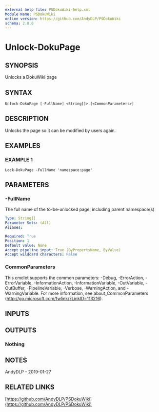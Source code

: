 ```yaml
---
external help file: PSDokuWiki-help.xml
Module Name: PSDokuWiki
online version: https://github.com/AndyDLP/PSDokuWiki
schema: 2.0.0
---
```


# Unlock-DokuPage

## SYNOPSIS
Unlocks a DokuWiki page

## SYNTAX

```
Unlock-DokuPage [-FullName] <String[]> [<CommonParameters>]
```

## DESCRIPTION
Unlocks the page so it can be modified by users again.

## EXAMPLES

### EXAMPLE 1
```
Lock-DokuPage -FullName 'namespace:page'
```

## PARAMETERS

### -FullName
The full name of the to-be-unlocked page, including parent namespace(s)

```yaml
Type: String[]
Parameter Sets: (All)
Aliases:

Required: True
Position: 1
Default value: None
Accept pipeline input: True (ByPropertyName, ByValue)
Accept wildcard characters: False
```

### CommonParameters
This cmdlet supports the common parameters: -Debug, -ErrorAction, -ErrorVariable, -InformationAction, -InformationVariable, -OutVariable, -OutBuffer, -PipelineVariable, -Verbose, -WarningAction, and -WarningVariable. For more information, see about_CommonParameters (http://go.microsoft.com/fwlink/?LinkID=113216).

## INPUTS

## OUTPUTS

### Nothing
## NOTES
AndyDLP - 2019-01-27

## RELATED LINKS

[https://github.com/AndyDLP/PSDokuWiki](https://github.com/AndyDLP/PSDokuWiki)

